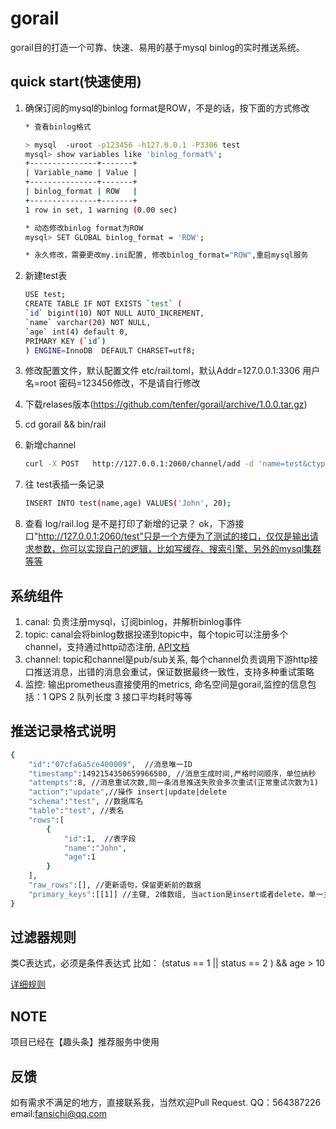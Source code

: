 # gorail
gorail目的打造一个可靠、快速、易用的基于mysql binlog的实时推送系统。
 
## quick start(快速使用)
1. 确保订阅的mysql的binlog format是ROW，不是的话，按下面的方式修改 
    ```sh
    * 查看binlog格式
   
    > mysql  -uroot -p123456 -h127.0.0.1 -P3306 test
    mysql> show variables like 'binlog_format%';
    +---------------+-------+
    | Variable_name | Value |
    +---------------+-------+
    | binlog_format | ROW   |
    +---------------+-------+
    1 row in set, 1 warning (0.00 sec)
    
    * 动态修改binlog format为ROW   
    mysql> SET GLOBAL binlog_format = 'ROW';  
    
    * 永久修改，需要更改my.ini配置, 修改binlog_format="ROW",重启mysql服务
    ```
1. 新建test表
    ```sh
    USE test;
    CREATE TABLE IF NOT EXISTS `test` (
    `id` bigint(10) NOT NULL AUTO_INCREMENT,
    `name` varchar(20) NOT NULL,
    `age` int(4) default 0,
    PRIMARY KEY (`id`)
    ) ENGINE=InnoDB  DEFAULT CHARSET=utf8;

    ```

1. 修改配置文件，默认配置文件 etc/rail.toml，默认Addr=127.0.0.1:3306 用户名=root 密码=123456修改，不是请自行修改
1. 下载relases版本(https://github.com/tenfer/gorail/archive/1.0.0.tar.gz) 
1. cd gorail && bin/rail 
1. 新增channel
    ```sh
    curl -X POST   http://127.0.0.1:2060/channel/add -d 'name=test&ctype=http&httpUrl=http://127.0.0.1:2060/test&filter={"schemas":["test"],"tables":["test"],"actions":["*"],"expression":"age > 0"}'
    ```
1. 往 test表插一条记录 
    ```sh
    INSERT INTO test(name,age) VALUES('John', 20);
    ```
1. 查看 log/rail.log 是不是打印了新增的记录？ ok，下游接口"http://127.0.0.1:2060/test"只是一个方便为了测试的接口，仅仅是输出请求参数，你可以实现自己的逻辑，比如写缓存、搜索引擎、另外的mysql集群等等


## 系统组件
1. canal:   负责注册mysql，订阅binlog，并解析binlog事件
2. topic:  canal会将binlog数据投递到topic中，每个topic可以注册多个channel，支持通过http动态注册, [API文档](doc/api.md)
3. channel: topic和channel是pub/sub关系, 每个channel负责调用下游http接口推送消息，出错的消息会重试，保证数据最终一致性，支持多种重试策略
4. 监控: 输出prometheus直接使用的metrics, 命名空间是gorail,监控的信息包括：1 QPS 2 队列长度 3 接口平均耗时等等 

## 推送记录格式说明
```sh
{
    "id":"07cfa6a5ce400009",  //消息唯一ID
    "timestamp":1492154350659966500, //消息生成时间,严格时间顺序，单位纳秒
    "attempts":8, //消息重试次数,同一条消息推送失败会多次重试(正常重试次数为1)
    "action":"update",//操作 insert|update|delete
    "schema":"test", //数据库名
    "table":"test", //表名
    "rows":[
        {
            "id":1,  //表字段
            "name":"John",
            "age":1
        }
    ],
    "raw_rows":[], //更新语句，保留更新前的数据
    "primary_keys":[[1]] //主键, 2维数组, 当action是insert或者delete，单一主键[[1]],联合主键[[1,"John",20]];当action=update [[1],[1]],联合主键[[1,"John",20],[1,"John",21]]
}
```

## 过滤器规则
类C表达式，必须是条件表达式
比如： (status == 1 || status == 2 ) && age > 10 

[详细规则](https://github.com/Knetic/govaluate/blob/master/MANUAL.md)

## NOTE
项目已经在【趣头条】推荐服务中使用

## 反馈
如有需求不满足的地方，直接联系我，当然欢迎Pull Request.
QQ：564387226
email:fansichi@qq.com



